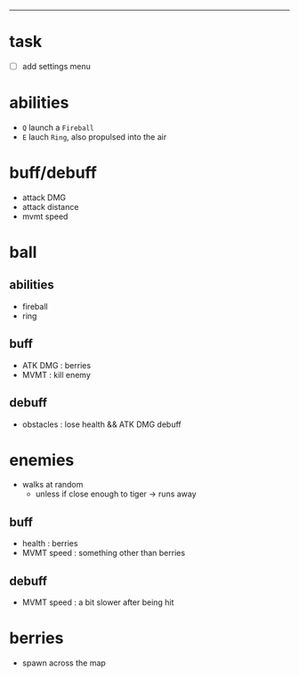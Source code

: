 

---


# task
- [ ] add settings menu

# abilities
- `Q` launch a `Fireball`
- `E` lauch `Ring`, also propulsed into the air

# buff/debuff
- attack DMG
- attack distance
- mvmt speed

# ball
## abilities
- fireball
- ring
## buff
- ATK DMG : berries
- MVMT : kill enemy
## debuff
- obstacles : lose health && ATK DMG debuff

# enemies
- walks at random
    - unless if close enough to tiger -> runs away
## buff
- health : berries
- MVMT speed : something other than berries
## debuff
- MVMT speed : a bit slower after being hit


# berries
- spawn across the map
